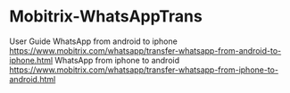 # Mobitrix-WhatsAppTrans
User Guide 
WhatsApp from android to iphone
https://www.mobitrix.com/whatsapp/transfer-whatsapp-from-android-to-iphone.html
WhatsApp from iphone to android
https://www.mobitrix.com/whatsapp/transfer-whatsapp-from-iphone-to-android.html
